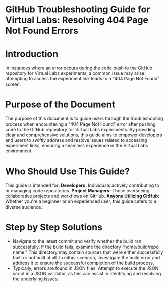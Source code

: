 # GitHub Troubleshooting Guide for Virtual Labs: Resolving 404 Page Not Found Errors

# Introduction 
In instances where an error occurs during the code push to the GitHub repository for Virtual Labs experiments, a common issue may arise: attempting to access the experiment link leads to a "404 Page Not Found" screen.

# Purpose of the Document
The purpose of this document is to guide users through the troubleshooting process when encountering a "404 Page Not Found" error after pushing code to the GitHub repository for Virtual Labs experiments. By providing clear and comprehensive solutions, this guide aims to empower developers and users to swiftly address and resolve issues related to accessing experiment links, ensuring a seamless experience in the Virtual Labs environment.


# Who Should Use This Guide?
This guide is intended for:
**Developers:** Individuals actively contributing to or managing code repositories.
**Project Managers:** Those overseeing collaborative projects and workflows on GitHub.
**Anyone Utilizing GitHub:** Whether you're a beginner or an experienced user, this guide caters to a diverse audience.

# Step by Step Solutions
* Navigate to the latest commit and verify whether the build ran successfully. If the build fails, examine the directory "home/build/repo name." This directory may contain sources that were either successfully built or not built at all. In either scenario, investigate the build error and address it to ensure the successful completion of the build process.
* Typically, errors are found in JSON files. Attempt to execute the JSON script in a JSON validator, as this can assist in identifying and resolving the underlying issues.

